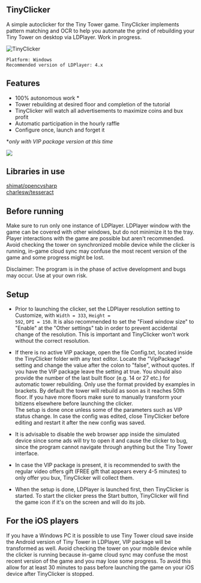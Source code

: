 ## TinyClicker

A simple autoclicker for the Tiny Tower game. TinyClicker implements pattern matching and OCR to help you automate the grind of rebuilding your Tiny Tower on desktop via LDPlayer. Work in progress.



![TinyClicker](https://user-images.githubusercontent.com/51026900/140165371-999ee88c-6d1e-44ef-bd62-c5ede942049b.png)

<code>Platform: Windows</code>\
<code>Recommended version of LDPlayer: 4.x</code>

## Features

- 100% autonomous work * 
- Tower rebuilding at desired floor and completion of the tutorial
- TinyClicker will watch all advertisements to maximize coins and bux profit
- Automatic participation in the hourly raffle
- Configure once, launch and forget it

**only with VIP package version at this time*

![](https://github.com/filadog/TinyClicker/blob/master/gif.gif)

## Libraries in use

[shimat/opencvsharp](https://github.com/shimat/opencvsharp)\
[charlesw/tesseract](https://github.com/charlesw/tesseract)


## Before running

Make sure to run only one instance of LDPlayer. 
LDPlayer window with the game can be covered with other windows, but do not minimize it to the tray. 
Player interactions with the game are possible but aren't recommended.\
Avoid checking the tower on synchronized mobile device while the clicker is running, in-game cloud sync may confuse the most recent version of the game and some progress might be lost.

Disclaimer: The program is in the phase of active development and bugs may occur. Use at your own risk.

## Setup

- Prior to launching the clicker, set the LDPlayer resolution setting to Customize, with <code>Width = 333</code>, <code>Height = 592</code>, <code>DPI = 150</code>. It is also recommended to set the "Fixed window size" to "Enable" at the "Other settings" tab in order to prevent accidental change of the resolution. This is important and TinyClicker won't work without the correct resolution.

- If there is no active VIP package, open the file Config.txt, located inside the TinyClicker folder with any text editor. Locate the "VipPackage" setting and change the value after the colon to "false", without quotes. If you have the VIP package leave the setting at true. You should also provide the number of the last built floor (e.g. 14 or 27 etc.) for automatic tower rebuilding. Only use the format provided by examples in brackets. By default the tower will rebuild as soon as it reaches 50th floor. If you have more floors make sure to manually transform your bitizens elsewhere before launching the clicker.\
The setup is done once unless some of the parameters such as VIP status change. In case the config was edited, close TinyClicker before editing and restart it after the new config was saved.

- It is advisable to disable the web browser app inside the simulated device since some ads will try to open it and cause the clicker to bug, since the program cannot navigate through anything but the Tiny Tower interface.

- In case the VIP package is present, it is recommended to swith the regular video offers gift (FREE gift that appears every 4-5 minutes) to only offer you bux, TinyClicker will collect them.

- When the setup is done, LDPlayer is launched first, then TinyClicker is started. To start the clicker press the Start button, TinyClicker will find the game icon if it's on the screen and will do its job. 


## For the iOS players

If you have a Windows PC it is possible to use Tiny Tower cloud save inside the Android version of Tiny Tower in LDPlayer, VIP package will be transformed as well. Avoid checking the tower on your mobile device while the clicker is running because in-game cloud sync may confuse the most recent version of the game and you may lose some progress. To avoid this allow for at least 30 minutes to pass before launching the game on your iOS device after TinyClicker is stopped.
